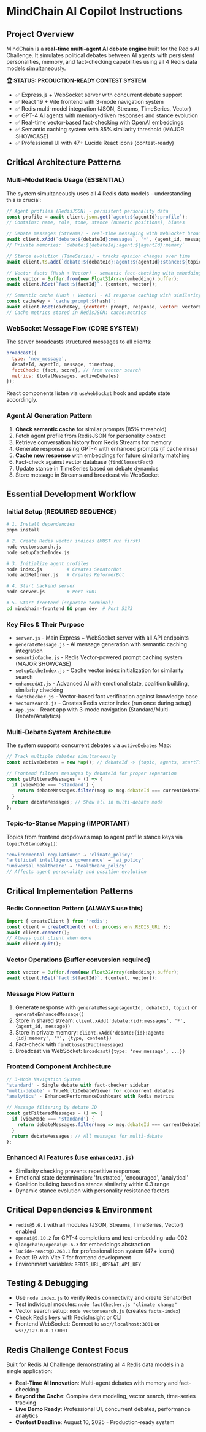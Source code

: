 # MindChain AI Copilot Instructions

## Project Overview
MindChain is a **real-time multi-agent AI debate engine** built for the Redis AI Challenge. It simulates political debates between AI agents with persistent personalities, memory, and fact-checking capabilities using all 4 Redis data models simultaneously.

**🏆 STATUS: PRODUCTION-READY CONTEST SYSTEM**
- ✅ Express.js + WebSocket server with concurrent debate support
- ✅ React 19 + Vite frontend with 3-mode navigation system  
- ✅ Redis multi-model integration (JSON, Streams, TimeSeries, Vector)
- ✅ GPT-4 AI agents with memory-driven responses and stance evolution
- ✅ Real-time vector-based fact-checking with OpenAI embeddings
- ✅ Semantic caching system with 85% similarity threshold (MAJOR SHOWCASE)
- ✅ Professional UI with 47+ Lucide React icons (contest-ready)

## Critical Architecture Patterns

### Multi-Model Redis Usage (ESSENTIAL)
The system simultaneously uses all 4 Redis data models - understanding this is crucial:

```javascript
// Agent profiles (RedisJSON) - persistent personality data
const profile = await client.json.get(`agent:${agentId}:profile`);
// Contains: name, role, tone, stance (numeric positions), biases

// Debate messages (Streams) - real-time messaging with WebSocket broadcast
await client.xAdd(`debate:${debateId}:messages`, '*', {agent_id, message});
// Private memories: `debate:${debateId}:agent:${agentId}:memory`

// Stance evolution (TimeSeries) - tracks opinion changes over time
await client.ts.add(`debate:${debateId}:agent:${agentId}:stance:${topic}`, '*', newStance);

// Vector facts (Hash + Vector) - semantic fact-checking with embeddings
const vector = Buffer.from(new Float32Array(embedding).buffer);
await client.hSet(`fact:${factId}`, {content, vector});

// Semantic cache (Hash + Vector) - AI response caching with similarity search
const cacheKey = `cache:prompt:${hash}`;
await client.hSet(cacheKey, {content: prompt, response, vector: vectorBuffer});
// Cache metrics stored in RedisJSON: cache:metrics
```

### WebSocket Message Flow (CORE SYSTEM)
The server broadcasts structured messages to all clients:
```javascript
broadcast({
  type: 'new_message',
  debateId, agentId, message, timestamp,
  factCheck: {fact, score}, // from vector search
  metrics: {totalMessages, activeDebates}
});
```

React components listen via `useWebSocket` hook and update state accordingly.

### Agent AI Generation Pattern
1. **Check semantic cache** for similar prompts (85% threshold)
2. Fetch agent profile from RedisJSON for personality context
3. Retrieve conversation history from Redis Streams for memory
4. Generate response using GPT-4 with enhanced prompts (if cache miss)
5. **Cache new response** with embeddings for future similarity matching
6. Fact-check against vector database (`findClosestFact`)
7. Update stance in TimeSeries based on debate dynamics
8. Store message in Streams and broadcast via WebSocket

## Essential Development Workflow

### Initial Setup (REQUIRED SEQUENCE)
```bash
# 1. Install dependencies
pnpm install

# 2. Create Redis vector indices (MUST run first)
node vectorsearch.js
node setupCacheIndex.js

# 3. Initialize agent profiles
node index.js         # Creates SenatorBot
node addReformer.js   # Creates ReformerBot

# 4. Start backend server
node server.js        # Port 3001

# 5. Start frontend (separate terminal)
cd mindchain-frontend && pnpm dev  # Port 5173
```

### Key Files & Their Purpose
- `server.js` - Main Express + WebSocket server with all API endpoints
- `generateMessage.js` - AI message generation with semantic caching integration
- `semanticCache.js` - Redis Vector-powered prompt caching system (MAJOR SHOWCASE)
- `setupCacheIndex.js` - Cache vector index initialization for similarity search
- `enhancedAI.js` - Advanced AI with emotional state, coalition building, similarity checking
- `factChecker.js` - Vector-based fact verification against knowledge base
- `vectorsearch.js` - Creates Redis vector index (run once during setup)
- `App.jsx` - React app with 3-mode navigation (Standard/Multi-Debate/Analytics)

### Multi-Debate System Architecture
The system supports concurrent debates via `activeDebates` Map:
```javascript
// Track multiple debates simultaneously
const activeDebates = new Map(); // debateId -> {topic, agents, startTime, messageCount}

// Frontend filters messages by debateId for proper separation
const getFilteredMessages = () => {
  if (viewMode === 'standard') {
    return debateMessages.filter(msg => msg.debateId === currentDebateId);
  }
  return debateMessages; // Show all in multi-debate mode
};
```

### Topic-to-Stance Mapping (IMPORTANT)
Topics from frontend dropdowns map to agent profile stance keys via `topicToStanceKey()`:
```javascript
'environmental regulations' → 'climate_policy'
'artificial intelligence governance' → 'ai_policy'  
'universal healthcare' → 'healthcare_policy'
// Affects agent personality and position evolution
```

## Critical Implementation Patterns

### Redis Connection Pattern (ALWAYS use this)
```javascript
import { createClient } from 'redis';
const client = createClient({ url: process.env.REDIS_URL });
await client.connect();
// Always quit client when done
await client.quit();
```

### Vector Operations (Buffer conversion required)
```javascript
const vector = Buffer.from(new Float32Array(embedding).buffer);
await client.hSet(`fact:${factId}`, {content, vector});
```

### Message Flow Pattern
1. Generate response with `generateMessage(agentId, debateId, topic)` or `generateEnhancedMessage()`
2. Store in shared stream: `client.xAdd('debate:{id}:messages', '*', {agent_id, message})`
3. Store in private memory: `client.xAdd('debate:{id}:agent:{id}:memory', '*', {type, content})`
4. Fact-check with `findClosestFact(message)`
5. Broadcast via WebSocket: `broadcast({type: 'new_message', ...})`

### Frontend Component Architecture
```javascript
// 3-Mode Navigation System
'standard' - Single debate with fact-checker sidebar
'multi-debate' - TrueMultiDebateViewer for concurrent debates  
'analytics' - EnhancedPerformanceDashboard with Redis metrics

// Message filtering by debate ID
const getFilteredMessages = () => {
  if (viewMode === 'standard') {
    return debateMessages.filter(msg => msg.debateId === currentDebateId);
  }
  return debateMessages; // All messages for multi-debate
};
```

### Enhanced AI Features (use `enhancedAI.js`)
- Similarity checking prevents repetitive responses
- Emotional state determination: 'frustrated', 'encouraged', 'analytical'
- Coalition building based on stance similarity within 0.3 range
- Dynamic stance evolution with personality resistance factors

## Critical Dependencies & Environment
- `redis@5.6.1` with all modules (JSON, Streams, TimeSeries, Vector) enabled
- `openai@5.10.2` for GPT-4 completions and text-embedding-ada-002
- `@langchain/openai@0.6.3` for embeddings abstraction
- `lucide-react@0.263.1` for professional icon system (47+ icons)
- React 19 with Vite 7 for frontend development
- Environment variables: `REDIS_URL`, `OPENAI_API_KEY`

## Testing & Debugging
- Use `node index.js` to verify Redis connectivity and create SenatorBot
- Test individual modules: `node factChecker.js "climate change"`
- Vector search setup: `node vectorsearch.js` (creates `facts-index`)
- Check Redis keys with RedisInsight or CLI
- Frontend WebSocket: Connect to `ws://localhost:3001` or `ws://127.0.0.1:3001`

## Redis Challenge Contest Focus
Built for Redis AI Challenge demonstrating all 4 Redis data models in a single application:
- **Real-Time AI Innovation**: Multi-agent debates with memory and fact-checking
- **Beyond the Cache**: Complex data modeling, vector search, time-series tracking
- **Live Demo Ready**: Professional UI, concurrent debates, performance analytics
- **Contest Deadline**: August 10, 2025 - Production-ready system
